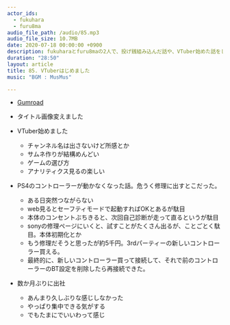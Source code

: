 ```yaml
---
actor_ids:
  - fukuhara
  - furu8ma
audio_file_path: /audio/85.mp3
audio_file_size: 10.7MB
date: 2020-07-18 00:00:00 +0900
description: fukuharaとfuru8maの2人で、投げ銭組み込んだ話や、VTuber始めた話をしました。
duration: "28:50"
layout: article
title: 85. VTuberはじめました
music: "BGM : MusMus"

---
```


- [Gumroad](https://gumroad.com/)
- タイトル画像変えました

- VTuber始めました
    - チャンネル名は出さないけど所感とか
    - サムネ作りが結構めんどい
    - ゲームの選び方
    - アナリティクス見るの楽しい

- PS4のコントローラーが動かなくなった話。危うく修理に出すとこだった。
    - ある日突然つながらない
    - web見るとセーフティモードで起動すればOKとあるが駄目
    - 本体のコンセントぶちきると、次回自己診断が走って直るというが駄目
    - sonyの修理ページにいくと、試すことがたくさん出るが、ことごとく駄目。本体初期化とか
    - もう修理だそうと思ったが約5千円。3rdパーティーの新しいコントローラー買える。
    - 最終的に、新しいコントローラー買って接続して、それで前のコントローラーのBT設定を削除したら再接続できた。


- 数か月ぶりに出社
    - あんまり久しぶりな感じしなかった
    - やっぱり集中できる気がする
    - でもたまにでいいわって感じ
